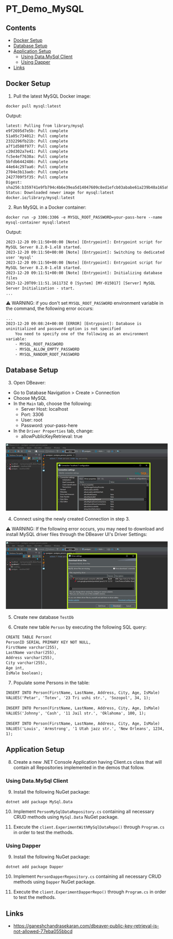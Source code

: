 # PT_Demo_MySQL

## Contents

- [Docker Setup](#docker-setup)
- [Database Setup](#database-setup)
- [Application Setup](#application-setup)
    - [Using Data.MySql Client](#using-datamysql-client)
    - [Using Dapper](#using-dapper)
- [Links](#links)

## Docker Setup

1. Pull the latest MySQL Docker image:

```
docker pull mysql:latest
```

Output:
```
latest: Pulling from library/mysql
e9f2695d7e5b: Pull complete
51a05c734012: Pull complete
2332296fb21b: Pull complete
a7f1d508f977: Pull complete
c20d302a7e41: Pull complete
fc5e4ef7630a: Pull complete
5bfdb6442486: Pull complete
44e64c297aa6: Pull complete
2704e3b13aeb: Pull complete
2427709f5f35: Pull complete
Digest: sha256:b359741e9fb794c4b6e39ea5d14047609c8ed1efcb03ababe61a239b48a165a9
Status: Downloaded newer image for mysql:latest
docker.io/library/mysql:latest
```

2. Run MySQL in a Docker container:

```
docker run -p 3306:3306 -e MYSQL_ROOT_PASSWORD=your-pass-here --name mysql-container mysql:latest
```

Output:
```
2023-12-20 09:11:50+00:00 [Note] [Entrypoint]: Entrypoint script for MySQL Server 8.2.0-1.el8 started.
2023-12-20 09:11:50+00:00 [Note] [Entrypoint]: Switching to dedicated user 'mysql'
2023-12-20 09:11:50+00:00 [Note] [Entrypoint]: Entrypoint script for MySQL Server 8.2.0-1.el8 started.
2023-12-20 09:11:51+00:00 [Note] [Entrypoint]: Initializing database files
2023-12-20T09:11:51.161173Z 0 [System] [MY-015017] [Server] MySQL Server Initialization - start.
...
```

⚠️ WARNING: if you don't set `MYSQL_ROOT_PASSWORD` environment variable in the command, the following error occurs:

```
...
2023-12-20 09:08:24+00:00 [ERROR] [Entrypoint]: Database is uninitialized and password option is not specified
    You need to specify one of the following as an environment variable:
    - MYSQL_ROOT_PASSWORD
    - MYSQL_ALLOW_EMPTY_PASSWORD
    - MYSQL_RANDOM_ROOT_PASSWORD
```

## Database Setup

3. Open DBeaver:
- Go to Database Navigation > Create > Connection
- Choose MySQL
- In the `Main` tab, choose the following:
    - Server Host: localhost
    - Port: 3306
    - User: root
    - Password: your-pass-here
- In the `Driver Properties` tab, change:
    - allowPublicKeyRetrieval: true

![driver properties](./res/dbeaver-driver-properties.jpg)

4. Connect using the newly created Connection in step 3.

⚠️ WARNING: If the following error occurs, you may need to download and install MySQL driver files through the DBeaver UI's Driver Settings:

![driver properties](./res/dbeaver-drivers.jpg)

5. Create new database `TestDb`

6. Create new table `Person` by executing the following SQL query:

```
CREATE TABLE Person(
PersonID SERIAL PRIMARY KEY NOT NULL,
FirstName varchar(255),
LastName varchar(255),
Address varchar(255),
City varchar(255),
Age int,
IsMale boolean);
```

7. Populate some Persons in the table:

```
INSERT INTO Person(FirstName, LastName, Address, City, Age, IsMale)
VALUES('Petar', 'Totev', '23 Tri ushi str.', 'Sozopol', 34, 1);

INSERT INTO Person(FirstName, LastName, Address, City, Age, IsMale)
VALUES('Johnny', 'Cash', '11 Jail str.', 'Oklahoma', 100, 1);

INSERT INTO Person(FirstName, LastName, Address, City, Age, IsMale)
VALUES('Louis', 'Armstrong', '1 Utah jazz str.', 'New Orleans', 1234, 1);
```

## Application Setup

8. Create a new .NET Console Application having Client.cs class that will contain all Repositories implemented in the demos that follow.

### Using Data.MySql Client

9. Install the following NuGet package:

```
dotnet add package MySql.Data
```

10. Implement `PersonMySqlDataRepository.cs` containing all necessary CRUD methods using `MySql.Data` NuGet package.

11. Execute the `client.ExperimentWithMySqlDataRepo()` through `Program.cs` in order to test the methods.

### Using Dapper

9. Install the following NuGet package:

```
dotnet add package Dapper
```

10. Implement `PersonDapperRepository.cs` containing all necessary CRUD methods using `Dapper` NuGet package.

11. Execute the `client.ExperimentDapperRepo()` through `Program.cs` in order to test the methods.

## Links
- https://ganeshchandrasekaran.com/dbeaver-public-key-retrieval-is-not-allowed-77eba055bbcd